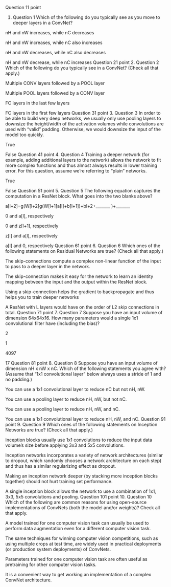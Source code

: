 Question 11
point
1. Question 1
Which of the following do you typically see as you move to deeper layers in a ConvNet?

nH and nW increases, while nC decreases

nH and nW increases, while nC also increases

nH and nW decreases, while nC also decreases

nH and nW decrease, while nC increases
Question 21
point
2. Question 2
Which of the following do you typically see in a ConvNet? (Check all that apply.)

Multiple CONV layers followed by a POOL layer

Multiple POOL layers followed by a CONV layer

FC layers in the last few layers

FC layers in the first few layers
Question 31
point
3. Question 3
In order to be able to build very deep networks, we usually only use pooling layers to downsize the height/width of the activation volumes while convolutions are used with “valid” padding. Otherwise, we would downsize the input of the model too quickly.

True

False
Question 41
point
4. Question 4
Training a deeper network (for example, adding additional layers to the network) allows the network to fit more complex functions and thus almost always results in lower training error. For this question, assume we’re referring to “plain” networks.

True

False
Question 51
point
5. Question 5
The following equation captures the computation in a ResNet block. What goes into the two blanks above?

a[l+2]=g(W[l+2]g(W[l+1]a[l]+b[l+1])+bl+2+_______ )+_______

0 and a[l], respectively

0 and z[l+1], respectively

z[l] and a[l], respectively

a[l] and 0, respectively
Question 61
point
6. Question 6
Which ones of the following statements on Residual Networks are true? (Check all that apply.)

The skip-connections compute a complex non-linear function of the input to pass to a deeper layer in the network.

The skip-connection makes it easy for the network to learn an identity mapping between the input and the output within the ResNet block.

Using a skip-connection helps the gradient to backpropagate and thus helps you to train deeper networks

A ResNet with L layers would have on the order of L2 skip connections in total.
Question 71
point
7. Question 7
Suppose you have an input volume of dimension 64x64x16. How many parameters would a single 1x1 convolutional filter have (including the bias)?

2

1

4097

17
Question 81
point
8. Question 8
Suppose you have an input volume of dimension nH x nW x nC. Which of the following statements you agree with? (Assume that “1x1 convolutional layer” below always uses a stride of 1 and no padding.)

You can use a 1x1 convolutional layer to reduce nC but not nH, nW.

You can use a pooling layer to reduce nH, nW, but not nC.

You can use a pooling layer to reduce nH, nW, and nC.

You can use a 1x1 convolutional layer to reduce nH, nW, and nC.
Question 91
point
9. Question 9
Which ones of the following statements on Inception Networks are true? (Check all that apply.)

Inception blocks usually use 1x1 convolutions to reduce the input data volume’s size before applying 3x3 and 5x5 convolutions.

Inception networks incorporates a variety of network architectures (similar to dropout, which randomly chooses a network architecture on each step) and thus has a similar regularizing effect as dropout.

Making an inception network deeper (by stacking more inception blocks together) should not hurt training set performance.

A single inception block allows the network to use a combination of 1x1, 3x3, 5x5 convolutions and pooling.
Question 101
point
10. Question 10
Which of the following are common reasons for using open-source implementations of ConvNets (both the model and/or weights)? Check all that apply.

A model trained for one computer vision task can usually be used to perform data augmentation even for a different computer vision task.

The same techniques for winning computer vision competitions, such as using multiple crops at test time, are widely used in practical deployments (or production system deployments) of ConvNets.

Parameters trained for one computer vision task are often useful as pretraining for other computer vision tasks.

It is a convenient way to get working an implementation of a complex ConvNet architecture.
